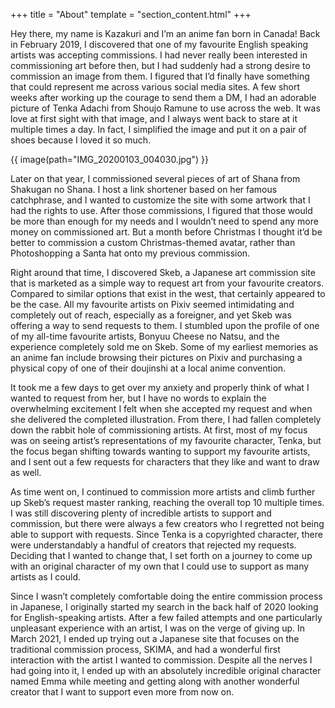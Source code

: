 +++
title = "About"
template = "section_content.html"
+++

Hey there, my name is Kazakuri and I’m an anime fan born in Canada! Back in February 2019, I discovered that one of my favourite English speaking artists was accepting commissions. I had never really been interested in commissioning art before then, but I had suddenly had a strong desire to commission an image from them. I figured that I’d finally have something that could represent me across various social media sites. A few short weeks after working up the courage to send them a DM, I had an adorable picture of Tenka Adachi from Shoujo Ramune to use across the web. It was love at first sight with that image, and I always went back to stare at it multiple times a day. In fact, I simplified the image and put it on a pair of shoes because I loved it so much.

{{ image(path="IMG_20200103_004030.jpg") }}

Later on that year, I commissioned several pieces of art of Shana from Shakugan no Shana. I host a link shortener based on her famous catchphrase, and I wanted to customize the site with some artwork that I had the rights to use. After those commissions, I figured that those would be more than enough for my needs and I wouldn’t need to spend any more money on commissioned art. But a month before Christmas I thought it’d be better to commission a custom Christmas-themed avatar, rather than Photoshopping a Santa hat onto my previous commission.

Right around that time, I discovered Skeb, a Japanese art commission site that is marketed as a simple way to request art from your favourite creators. Compared to similar options that exist in the west, that certainly appeared to be the case. All my favourite artists on Pixiv seemed intimidating and completely out of reach, especially as a foreigner, and yet Skeb was offering a way to send requests to them. I stumbled upon the profile of one of my all-time favourite artists, Bonyuu Cheese no Natsu, and the experience completely sold me on Skeb. Some of my earliest memories as an anime fan include browsing their pictures on Pixiv and purchasing a physical copy of one of their doujinshi at a local anime convention.

It took me a few days to get over my anxiety and properly think of what I wanted to request from her, but I have no words to explain the overwhelming excitement I felt when she accepted my request and when she delivered the completed illustration. From there, I had fallen completely down the rabbit hole of commissioning artists. At first, most of my focus was on seeing artist’s representations of my favourite character, Tenka, but the focus began shifting towards wanting to support my favourite artists, and I sent out a few requests for characters that they like and want to draw as well.

As time went on, I continued to commission more artists and climb further up Skeb’s request master ranking, reaching the overall top 10 multiple times. I was still discovering plenty of incredible artists to support and commission, but there were always a few creators who I regretted not being able to support with requests. Since Tenka is a copyrighted character, there were understandably a handful of creators that rejected my requests. Deciding that I wanted to change that, I set forth on a journey to come up with an original character of my own that I could use to support as many artists as I could.

Since I wasn’t completely comfortable doing the entire commission process in Japanese, I originally started my search in the back half of 2020 looking for English-speaking artists. After a few failed attempts and one particularly unpleasant experience with an artist, I was on the verge of giving up. In March 2021, I ended up trying out a Japanese site that focuses on the traditional commission process, SKIMA, and had a wonderful first interaction with the artist I wanted to commission. Despite all the nerves I had going into it, I ended up with an absolutely incredible original character named Emma while meeting and getting along with another wonderful creator that I want to support even more from now on.